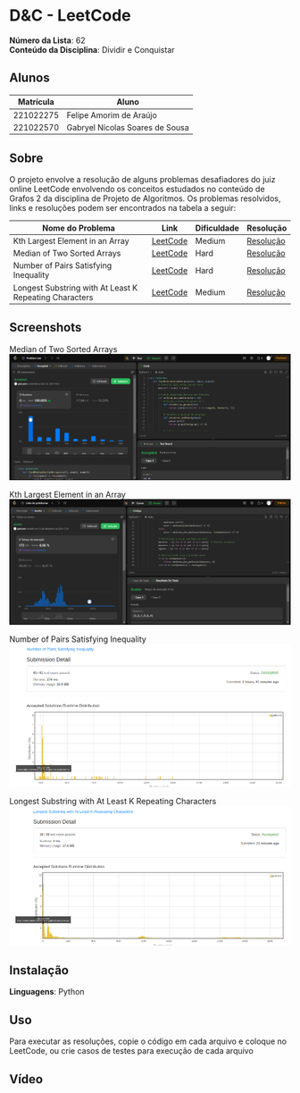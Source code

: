 # D&C - LeetCode

**Número da Lista**: 62<br>
**Conteúdo da Disciplina**: Dividir e Conquistar<br>

## Alunos
| Matrícula | Aluno |
| -- | -- |
| 221022275  |  Felipe Amorim de Araújo |
| 221022570  |  Gabryel Nícolas Soares de Sousa |

## Sobre 
O projeto envolve a resolução de alguns problemas desafiadores do juiz online LeetCode envolvendo os conceitos estudados no conteúdo de Grafos 2 da disciplina de Projeto de Algoritmos. Os problemas resolvidos, links e resoluções podem ser encontrados na tabela a seguir:

| Nome do Problema | Link | Dificuldade | Resolução |
| -- | -- | -- | -- |
| Kth Largest Element in an Array | [LeetCode](https://leetcode.com/problems/kth-largest-element-in-an-array) | Medium | [Resolução](215_Kth_Largest_Element_in_an_Array/Solution.py) |
| Median of Two Sorted Arrays | [LeetCode](https://leetcode.com/problems/median-of-two-sorted-arrays/) | Hard | [Resolução](4_Median_of_Two_Sorted_Arrays/Solution.py) |
| Number of Pairs Satisfying Inequality | [LeetCode](https://leetcode.com/problems/number-of-pairs-satisfying-inequality/description/) | Hard | [Resolução](2426_number_of_pairs_satisfying_inequality/Solution.py) |
| Longest Substring with At Least K Repeating Characters | [LeetCode](https://leetcode.com/problems/longest-substring-with-at-least-k-repeating-characters/) | Medium | [Resolução](395_longest_substring_with_at_least_k_repeating_characters/Solution.py) |

## Screenshots
Median of Two Sorted Arrays
![Imagem 4](src/4.png)

Kth Largest Element in an Array
![Imagem 215](src/215.png)

Number of Pairs Satisfying Inequality
![Imagem 2426](src/2426.png)

Longest Substring with At Least K Repeating Characters
![Imagem 395](src/395.png)

## Instalação 
**Linguagens**: Python<br>

## Uso 
Para executar as resoluções, copie o código em cada arquivo e coloque no LeetCode, ou crie casos de testes para execução de cada arquivo

## Vídeo

<!-- link do video -->




